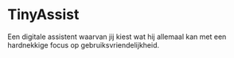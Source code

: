 # TinyAssist
Een digitale assistent waarvan jij kiest wat hij allemaal kan met een hardnekkige focus op gebruiksvriendelijkheid.
